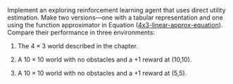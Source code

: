 Implement an exploring reinforcement learning
agent that uses direct utility estimation. Make two versions—one with a
tabular representation and one using the function approximator in
Equation (<a class="equationRef" title="" href="#">4x3-linear-approx-equation</a>). Compare their
performance in three environments:<br>

1.  The $4\times 3$ world described in the chapter.<br>

2.  A ${10}\times {10}$ world with no obstacles and a +1 reward
    at (10,10).<br>

3.  A ${10}\times {10}$ world with no obstacles and a +1 reward
    at (5,5).
